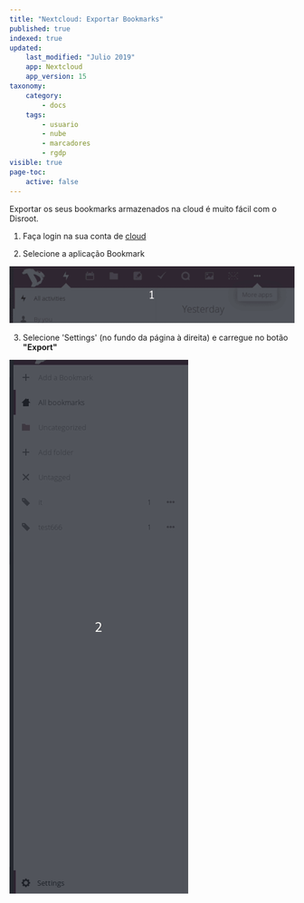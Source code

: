 ```yaml
---
title: "Nextcloud: Exportar Bookmarks"
published: true
indexed: true
updated:
    last_modified: "Julio 2019"		
    app: Nextcloud
    app_version: 15
taxonomy:
    category:
        - docs
    tags:
        - usuario
        - nube
        - marcadores
        - rgdp
visible: true
page-toc:
    active: false
---
```


Exportar os seus bookmarks armazenados na cloud é muito fácil com o Disroot.

1. Faça login na sua conta de [cloud](https://cloud.disroot.org)

2. Selecione a aplicação Bookmark

![](pt/select_app.gif)

3. Selecione 'Settings' (no fundo da página à direita) e carregue no botão **"Export"**

![](pt/export.gif)
